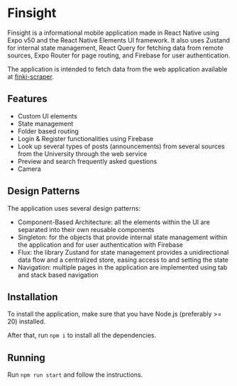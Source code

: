 # Finsight

Finsight is a informational mobile application made in React Native using Expo v50 and the React Native Elements UI framework. It also uses Zustand for internal state management, React Query for fetching data from remote sources, Expo Router for page routing, and Firebase for user authentication.

The application is intended to fetch data from the web application available at [finki-scraper](https://github.com/Delemangi/finki-scraper).

## Features

- Custom UI elements
- State management
- Folder based routing
- Login & Register functionalities using Firebase
- Look up several types of posts (announcements) from several sources from the University through the web service
- Preview and search frequently asked questions
- Camera

## Design Patterns

The application uses several design patterns:

- Component-Based Architecture: all the elements within the UI are separated into their own reusable components
- Singleton: for the objects that provide internal state management within the application and for user authentication with Firebase
- Flux: the library Zustand for state management provides a unidirectional data flow and a centralized store, easing access to and setting the state
- Navigation: multiple pages in the application are implemented using tab and stack based navigation

## Installation

To install the application, make sure that you have Node.js (preferably >= 20) installed.

After that, run `npm i` to install all the dependencies.

## Running

Run `npm run start` and follow the instructions.

